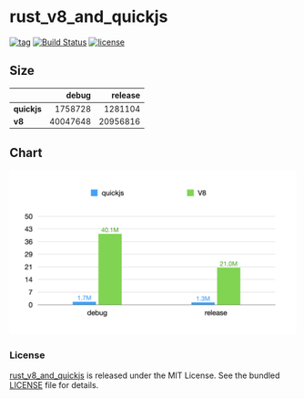 # rust_v8_and_quickjs

[![tag](https://img.shields.io/github/release/justjavac/rust_v8_and_quickjs)](https://github.com/justjavac/justjavac/releases)
[![Build Status](https://github.com/justjavac/rust_v8_and_quickjs/workflows/ci/badge.svg?branch=master)](https://github.com/justjavac/justjavac/actions)
[![license](https://img.shields.io/github/license/justjavac/rust_v8_and_quickjs)](https://github.com/justjavac/justjavac/blob/master/LICENSE)

## Size

|             | debug     | release   |
|-------------|----------:|----------:|
| **quickjs** | 1758728   | 1281104   |
| **v8**      | 40047648  | 20956816  |

## Chart

![](./chart.png)

### License

[rust_v8_and_quickjs](https://github.com/justjavac/rust_v8_and_quickjs) is released under the MIT License. See the bundled [LICENSE](../LICENSE) file for details.
